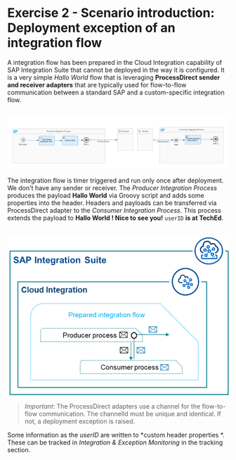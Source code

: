 # Exercise 2 - Scenario introduction: Deployment exception of an integration flow

A integration flow has been prepared in the Cloud Integration capability of SAP Integration Suite that cannot be deployed in the way it is configured. It is a very simple *Hallo World* flow that is leveraging **ProcessDirect sender and receiver adapters** that are typically used for flow-to-flow communication between a standard SAP and a custom-specific integration flow. 

<br>![](/exercises/ex2/images/IFlowHalloWorld.png)

The integration flow is timer triggered and run only once after deployment. We don't have any sender or receiver.  The *Producer Integration Process* produces the payload **Hallo World** via Groovy script and adds some properties into the header. Headers and payloads can be transferred via ProcessDirect adapter to the *Consumer Integration Process*. This process extends the payload to **Hallo World ! Nice to see you!**  `userID` **is at TechEd**.

<br>![](/exercises/ex2/images/SuitePDConcept.png)

>
> *Important*: The ProcessDirect adapters use a channel for the flow-to-flow communication. The channelId must be unique and identical. If not, a deployment exception is raised. 
>  

Some information as the *userID* are written to *custom header properties *. These can be tracked in *Integration & Exception Monitoring* in the tracking section.
